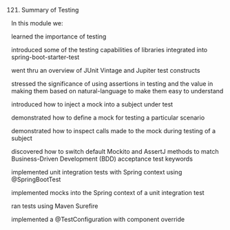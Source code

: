 121. Summary of Testing

In this module we:

learned the importance of testing

introduced some of the testing capabilities of libraries integrated into spring-boot-starter-test

went thru an overview of JUnit Vintage and Jupiter test constructs

stressed the significance of using assertions in testing and the value in making them based on natural-language to make them easy to understand

introduced how to inject a mock into a subject under test

demonstrated how to define a mock for testing a particular scenario

demonstrated how to inspect calls made to the mock during testing of a subject

discovered how to switch default Mockito and AssertJ methods to match Business-Driven Development (BDD) acceptance test keywords

implemented unit integration tests with Spring context using @SpringBootTest

implemented mocks into the Spring context of a unit integration test

ran tests using Maven Surefire

implemented a @TestConfiguration with component override